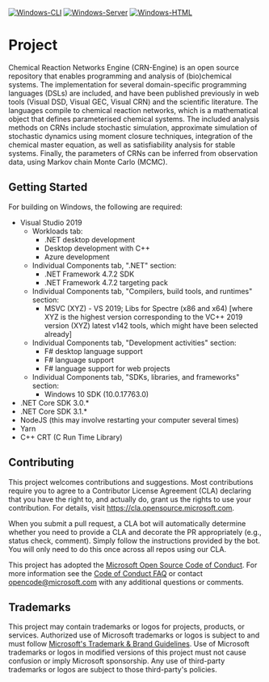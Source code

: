 [![Windows-CLI](https://github.com/microsoft/CRN/actions/workflows/build-cli.yml/badge.svg)](https://github.com/microsoft/CRN/actions/workflows/build-cli.yml)
[![Windows-Server](https://github.com/microsoft/CRN/actions/workflows/build-server.yml/badge.svg)](https://github.com/microsoft/CRN/actions/workflows/build-server.yml)
[![Windows-HTML](https://github.com/microsoft/CRN/actions/workflows/build-html.yml/badge.svg)](https://github.com/microsoft/CRN/actions/workflows/build-html.yml)

# Project

Chemical Reaction Networks Engine (CRN-Engine) is an open source repository that enables programming and analysis of (bio)chemical systems. The implementation for several domain-specific programming languages (DSLs) are included, and have been published previously in web tools (Visual DSD, Visual GEC, Visual CRN) and the scientific literature. The languages compile to chemical reaction networks, which is a mathematical object that defines parameterised chemical systems. The included analysis methods on CRNs include stochastic simulation, approximate simulation of stochastic dynamics using moment closure techniques, integration of the chemical master equation, as well as satisfiability analysis for stable systems. Finally, the parameters of CRNs can be inferred from observation data, using Markov chain Monte Carlo (MCMC).

## Getting Started

For building on Windows, the following are required:

- Visual Studio 2019
    - Workloads tab:
        - .NET desktop development
        - Desktop development with C++
        - Azure development
    - Individual Components tab, ".NET" section:
        - .NET Framework 4.7.2 SDK
        - .NET Framework 4.7.2 targeting pack
    - Individual Components tab, "Compilers, build tools, and runtimes" section:
        - MSVC (XYZ) - VS 2019; Libs for Spectre (x86 and x64) [where XYZ is the highest version corresponding to the VC++ 2019 version (XYZ) latest v142 tools, which might have been selected already]
    - Individual Components tab, "Development activities" section:
        - F# desktop language support
        - F# language support
        - F# language support for web projects
    - Individual Components tab, "SDKs, libraries, and frameworks" section:
        - Windows 10 SDK (10.0.17763.0)
- .NET Core SDK 3.0.* 
- .NET Core SDK 3.1.* 
- NodeJS  (this may involve restarting your computer several times)
- Yarn 
- C++ CRT  (C Run Time Library)

## Contributing

This project welcomes contributions and suggestions.  Most contributions require you to agree to a
Contributor License Agreement (CLA) declaring that you have the right to, and actually do, grant us
the rights to use your contribution. For details, visit https://cla.opensource.microsoft.com.

When you submit a pull request, a CLA bot will automatically determine whether you need to provide
a CLA and decorate the PR appropriately (e.g., status check, comment). Simply follow the instructions
provided by the bot. You will only need to do this once across all repos using our CLA.

This project has adopted the [Microsoft Open Source Code of Conduct](https://opensource.microsoft.com/codeofconduct/).
For more information see the [Code of Conduct FAQ](https://opensource.microsoft.com/codeofconduct/faq/) or
contact [opencode@microsoft.com](mailto:opencode@microsoft.com) with any additional questions or comments.

## Trademarks

This project may contain trademarks or logos for projects, products, or services. Authorized use of Microsoft 
trademarks or logos is subject to and must follow 
[Microsoft's Trademark & Brand Guidelines](https://www.microsoft.com/en-us/legal/intellectualproperty/trademarks/usage/general).
Use of Microsoft trademarks or logos in modified versions of this project must not cause confusion or imply Microsoft sponsorship.
Any use of third-party trademarks or logos are subject to those third-party's policies.
